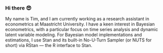 ### Hi there :sunglasses:
My name is Tim, and I am currently working as a research assistant in econometrics at Maastricht University. I have a keen interest in Bayesian econometrics, with a particular focus on time series analysis and dynamic latent variable modeling. For Bayesian model implementations and estimations, I use Stan and its built-in No-U-Turn Sampler (or NUTS for short) via RStan — the R interface to Stan.


